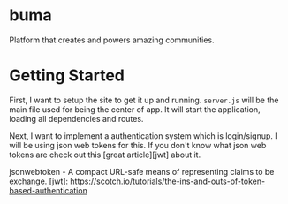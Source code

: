 # buma

Platform that creates and powers amazing communities.

# Getting Started

First, I want to setup the site to get it up and running. 
`server.js` will be the main file used for being the center of app. It 
will start the application, loading all dependencies and routes.

Next, I want to implement a authentication system which is login/signup. 
I will be using json web tokens for this. If you don't know what json web 
tokens are check out this [great article][jwt] about it.

jsonwebtoken - A compact URL-safe means of representing claims to be exchange.
[jwt]: https://scotch.io/tutorials/the-ins-and-outs-of-token-based-authentication
